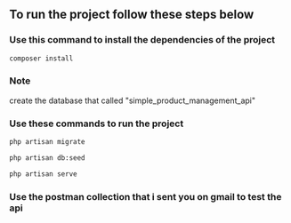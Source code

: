 
## To run the project follow these steps below

### Use this command to install the dependencies of the project

```bash
composer install
```

### Note
create the database that called "simple_product_management_api"

### Use these commands to run the project

```bash
php artisan migrate
```

```bash
php artisan db:seed
```

```bash
php artisan serve
```

### Use the postman collection that i sent you on gmail to test the api

